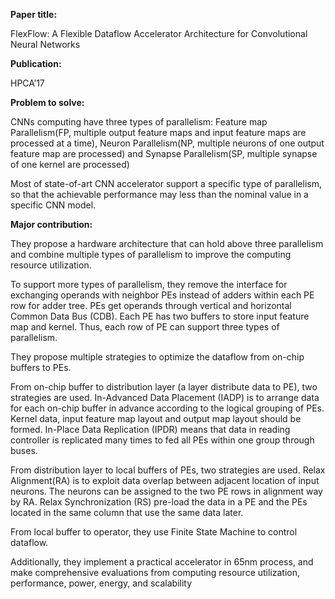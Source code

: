 **Paper title:**

FlexFlow: A Flexible Dataflow Accelerator Architecture for Convolutional Neural
Networks

**Publication:**

HPCA’17

**Problem to solve:**

CNNs computing have three types of parallelism: Feature map Parallelism(FP,
multiple output feature maps and input feature maps are processed at a time),
Neuron Parallelism(NP, multiple neurons of one output feature map are processed)
and Synapse Parallelism(SP, multiple synapse of one kernel are processed)

Most of state-of-art CNN accelerator support a specific type of parallelism, so
that the achievable performance may less than the nominal value in a specific
CNN model.

**Major contribution:**

They propose a hardware architecture that can hold above three parallelism and
combine multiple types of parallelism to improve the computing resource
utilization.

To support more types of parallelism, they remove the interface for exchanging
operands with neighbor PEs instead of adders within each PE row for adder tree.
PEs get operands through vertical and horizontal Common Data Bus (CDB). Each PE
has two buffers to store input feature map and kernel. Thus, each row of PE can
support three types of parallelism.

They propose multiple strategies to optimize the dataflow from on-chip buffers
to PEs.

From on-chip buffer to distribution layer (a layer distribute data to PE), two
strategies are used. In-Advanced Data Placement (IADP) is to arrange data for
each on-chip buffer in advance according to the logical grouping of PEs. Kernel
data, input feature map layout and output map layout should be formed. In-Place
Data Replication (IPDR) means that data in reading controller is replicated many
times to fed all PEs within one group through buses.

From distribution layer to local buffers of PEs, two strategies are used. Relax
Alignment(RA) is to exploit data overlap between adjacent location of input
neurons. The neurons can be assigned to the two PE rows in alignment way by RA.
Relax Synchronization (RS) pre-load the data in a PE and the PEs located in the
same column that use the same data later.

From local buffer to operator, they use Finite State Machine to control
dataflow.

Additionally, they implement a practical accelerator in 65nm process, and make
comprehensive evaluations from computing resource utilization, performance,
power, energy, and scalability
